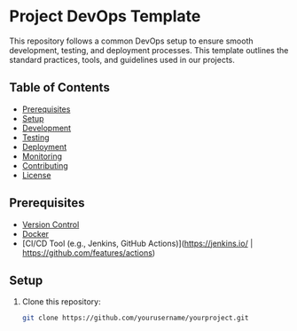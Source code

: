 # Project DevOps Template

This repository follows a common DevOps setup to ensure smooth development, testing, and deployment processes. This template outlines the standard practices, tools, and guidelines used in our projects.

## Table of Contents

- [Prerequisites](#prerequisites)
- [Setup](#setup)
- [Development](#development)
- [Testing](#testing)
- [Deployment](#deployment)
- [Monitoring](#monitoring)
- [Contributing](#contributing)
- [License](#license)

## Prerequisites

- [Version Control](https://git-scm.com/)
- [Docker](https://www.docker.com/)
- [CI/CD Tool (e.g., Jenkins, GitHub Actions)](https://jenkins.io/ | https://github.com/features/actions)

## Setup

1. Clone this repository:

   ```bash
   git clone https://github.com/yourusername/yourproject.git
